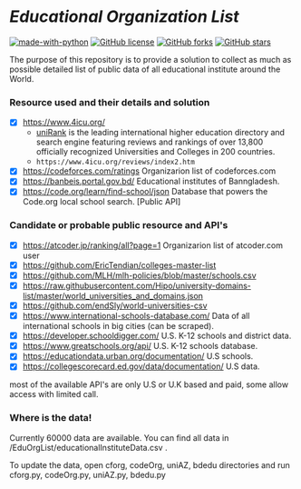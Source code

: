 # *Educational Organization List*
[![made-with-python](https://img.shields.io/badge/Made%20with-Python-1f425f.svg)](https://www.python.org/)
[![GitHub license](https://img.shields.io/github/license/ShouravAhmed/EduOrgList.svg)](https://github.com/ShouravAhmed/EduOrgList/blob/main/LICENSE)
[![GitHub forks](https://img.shields.io/github/forks/ShouravAhmed/EduOrgList.svg?style=social&label=Fork)](https://github.com/ShouravAhmed/EduOrgList)
[![GitHub stars](https://img.shields.io/github/stars/ShouravAhmed/EduOrgList.svg?style=social&label=Stars)](https://github.com/ShouravAhmed/EduOrgList)

The purpose of this repository is to provide a solution to collect as much as possible detailed list of public data of all educational institute around the World.

### Resource used and their details and solution

* [x] https://www.4icu.org/
  * [uniRank](https://www.4icu.org/) is the leading international higher education directory and search engine featuring reviews and rankings of over 13,800 officially recognized Universities and Colleges in 200 countries.
  * `https://www.4icu.org/reviews/index2.htm`
* [x] https://codeforces.com/ratings Organizarion list of codeforces.com
* [x] https://banbeis.portal.gov.bd/ Educational institutes of Banngladesh.
* [x] https://code.org/learn/find-school/json Database that powers the Code.org local school search. [Public API]

### Candidate or probable public resource and API's

* [x] https://atcoder.jp/ranking/all?page=1 Organizarion list of atcoder.com user
* [x] https://github.com/EricTendian/colleges-master-list
* [x] https://github.com/MLH/mlh-policies/blob/master/schools.csv
* [x] https://raw.githubusercontent.com/Hipo/university-domains-list/master/world_universities_and_domains.json
* [x] https://github.com/endSly/world-universities-csv
* [x] https://www.international-schools-database.com/ Data of all international schools in big cities (can be scraped).
* [x] https://developer.schooldigger.com/ U.S. K-12 schools and district data.
* [x] https://www.greatschools.org/api/ U.S. K-12 schools database.
* [x] https://educationdata.urban.org/documentation/ U.S schools.
* [x] https://collegescorecard.ed.gov/data/documentation/ U.S data.

most of the available API's are only U.S or U.K based and paid, some allow access with limited call.

### Where is the data!

Currently 60000 data are available. You can find all data in /EduOrgList/educationalInstituteData.csv .

To update the data, open cforg, codeOrg, uniAZ, bdedu directories and run cforg.py, codeOrg.py, uniAZ.py, bdedu.py
